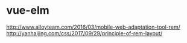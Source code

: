 # vue-elm

http://www.alloyteam.com/2016/03/mobile-web-adaptation-tool-rem/
http://yanhaijing.com/css/2017/09/29/principle-of-rem-layout/